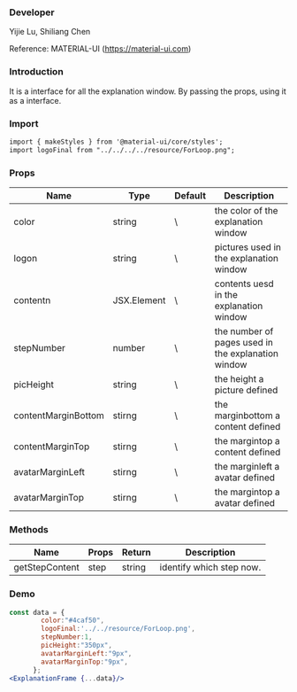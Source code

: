 

### **Developer**

Yijie Lu, Shiliang Chen

Reference: MATERIAL-UI (https://material-ui.com)



###  **Introduction**

It is a interface for all the explanation window. By passing the props, using it as a interface.

###  **Import**

```html
import { makeStyles } from '@material-ui/core/styles';
import logoFinal from "../../../../resource/ForLoop.png";
```

###  **Props**

| Name | Type | Default | Description |
| ---- | ---- | ------- | ----------- |
|color              |  string      |   \ |     the color of the explanation window            |
|logon              |  string      |   \ |     pictures used in the explanation window        |
|contentn           |  JSX.Element |   \ |   contents uesd in the explanation window          |
|stepNumber         |  number      |   \ | the number of pages used in the explanation window |
|picHeight          |  string      |   \ | the height a picture defined                       |
|contentMarginBottom| stirng       |  \  | the marginbottom a content defined                 |
|contentMarginTop   | stirng       |  \  | the margintop a content defined                    |
|avatarMarginLeft   | stirng       |  \  | the marginleft a avatar defined                    |
|avatarMarginTop    | stirng       |  \  | the margintop a avatar defined                     |


###  **Methods**

| Name | Props | Return | Description |
| ---- | ----- | ------ | ----------- |
|  getStepContent   |   step    |  string      |    identify which step now.          |

###  **Demo**

```jsx
const data = {
        color:"#4caf50",
        logoFinal:'../../resource/ForLoop.png',
        stepNumber:1,
        picHeight:"350px",
        avatarMarginLeft:"9px",
        avatarMarginTop:"9px",
      };
<ExplanationFrame {...data}/>
```

